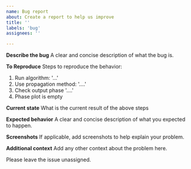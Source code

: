 ```yaml
---
name: Bug report
about: Create a report to help us improve
title: ''
labels: 'bug'
assignees: ''

---
```


**Describe the bug**
A clear and concise description of what the bug is.

**To Reproduce**
Steps to reproduce the behavior:
1. Run algorithm: '...'
2. Use propagation method: '....'
3. Check output phase '....'
4. Phase plot is empty

**Current state**
What is the current result of the above steps

**Expected behavior**
A clear and concise description of what you expected to happen.

**Screenshots**
If applicable, add screenshots to help explain your problem.

**Additional context**
Add any other context about the problem here.

Please leave the issue unassigned.
